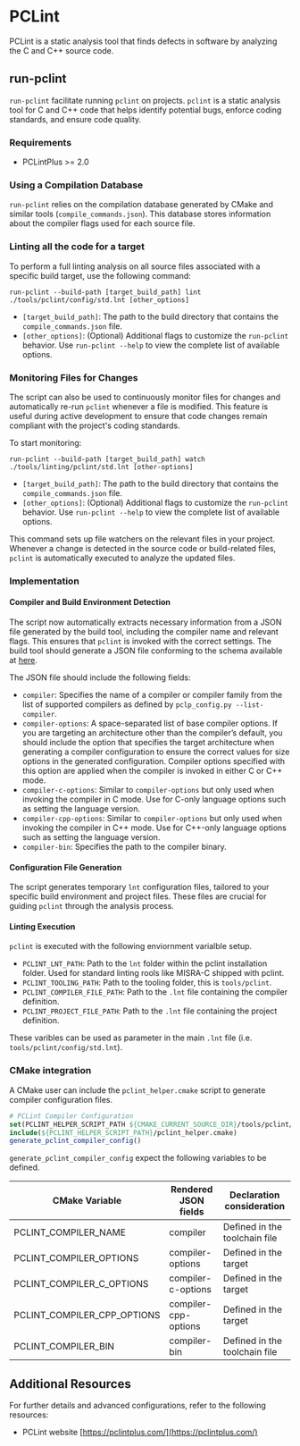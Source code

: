 # PCLint

PCLint is a static analysis tool that finds defects in software by analyzing the C and C++ source code.

## run-pclint

`run-pclint` facilitate running `pclint` on projects.
`pclint` is a static analysis tool for C and C++ code that helps identify potential bugs,
enforce coding standards, and ensure code quality. 

### Requirements

* PCLintPlus >= 2.0

### Using a Compilation Database

`run-pclint` relies on the compilation database generated by CMake and similar tools (`compile_commands.json`).
This database stores information about the compiler flags used for each source file.

### Linting all the code for a target

To perform a full linting analysis on all source files associated with a specific build target, use the following command:

```shell
run-pclint --build-path [target_build_path] lint ./tools/pclint/config/std.lnt [other_options]
```

* `[target_build_path]`: The path to the build directory that contains the `compile_commands.json` file.
* `[other_options]`: (Optional) Additional flags to customize the `run-pclint` behavior. 
Use `run-pclint --help` to view the complete list of available options.

### Monitoring Files for Changes

The script can also be used to continuously monitor files for changes and automatically re-run `pclint` whenever a 
file is modified.
This feature is useful during active development to ensure that code changes remain compliant with the project's 
coding standards.

To start monitoring:

```shell
run-pclint --build-path [target_build_path] watch ./tools/linting/pclint/std.lnt [other-options]
```

* `[target_build_path]`: The path to the build directory that contains the `compile_commands.json` file.
* `[other_options]`: (Optional) Additional flags to customize the `run-pclint` behavior.
Use `run-pclint --help` to view the complete list of available options.

This command sets up file watchers on the relevant files in your project.
Whenever a change is detected in the source code or build-related files, `pclint` is automatically executed to analyze 
the updated files.

### Implementation

#### Compiler and Build Environment Detection

The script now automatically extracts necessary information from a JSON file generated by the build tool,
including the compiler name and relevant flags.
This ensures that `pclint` is invoked with the correct settings.
The build tool should generate a JSON file conforming to the schema available at [here](tools/pclint/pclint_compiler_config.schema.json).

The JSON file should include the following fields:

* `compiler`: Specifies the name of a compiler or compiler family from the list of supported compilers as defined by 
`pclp_config.py --list-compiler`.
* `compiler-options`: A space-separated list of base compiler options. 
If you are targeting an architecture other than the compiler’s default, 
you should include the option that specifies the target architecture when generating a compiler configuration to ensure 
the correct values for size options in the generated configuration. 
Compiler options specified with this option are applied when the compiler is invoked in either C or C++ mode.
* `compiler-c-options`: Similar to `compiler-options` but only used when invoking the compiler in C mode. 
Use for C-only language options such as setting the language version.
* `compiler-cpp-options`: Similar to `compiler-options` but only used when invoking the compiler in C++ mode. 
Use for C++-only language options such as setting the language version.
* `compiler-bin`: Specifies the path to the compiler binary.

#### Configuration File Generation

The script generates temporary `lnt` configuration files, 
tailored to your specific build environment and project files.
These files are crucial for guiding `pclint` through the analysis process.

#### Linting Execution

`pclint` is executed with the following enviornment varialble setup.

* `PCLINT_LNT_PATH`: Path to the `lnt` folder within the pclint installation folder.
Used for standard linting rools like MISRA-C shipped with pclint.
* `PCLINT_TOOLING_PATH`:  Path to the tooling folder, this is `tools/pclint`.
* `PCLINT_COMPILER_FILE_PATH`: Path to the `.lnt` file containing the compiler definition.
* `PCLINT_PROJECT_FILE_PATH`: Path to the `.lnt` file containing the project definition.

These varibles can be used as parameter in the main `.lnt` file (i.e. `tools/pclint/config/std.lnt`).

### CMake integration

A CMake user can include the `pclint_helper.cmake` script to generate compiler configuration files.

```cmake
# PCLint Compiler Configuration
set(PCLINT_HELPER_SCRIPT_PATH ${CMAKE_CURRENT_SOURCE_DIR}/tools/pclint/cmake)
include(${PCLINT_HELPER_SCRIPT_PATH}/pclint_helper.cmake)
generate_pclint_compiler_config()
```

`generate_pclint_compiler_config` expect the following variables to be defined.

| CMake Variable              | Rendered JSON fields | Declaration consideration     |
|-----------------------------|----------------------|-------------------------------|
| PCLINT_COMPILER_NAME        |compiler              | Defined in the toolchain file |
| PCLINT_COMPILER_OPTIONS     |compiler-options      | Defined in the target         |
| PCLINT_COMPILER_C_OPTIONS   |compiler-c-options    | Defined in the target         |
| PCLINT_COMPILER_CPP_OPTIONS |compiler-cpp-options  | Defined in the target         |
| PCLINT_COMPILER_BIN         |compiler-bin          | Defined in the toolchain file |


##  Additional Resources

For further details and advanced configurations, refer to the following resources:

* PCLint website [https://pclintplus.com/](https://pclintplus.com/)
